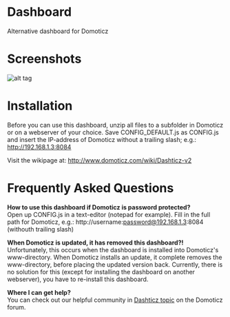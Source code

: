# Dashboard
Alternative dashboard for Domoticz




# Screenshots
![alt tag](http://i.imgur.com/A18PfG8.png)




# Installation
Before you can use this dashboard, unzip all files to a subfolder in Domoticz or on a webserver of your choice.
Save CONFIG_DEFAULT.js as CONFIG.js and insert the IP-address of Domoticz without a trailing slash; e.g.: http://192.168.1.3:8084


Visit the wikipage at: http://www.domoticz.com/wiki/Dashticz-v2




# Frequently Asked Questions

<b>How to use this dashboard if Domoticz is password protected?</b><br />
Open up CONFIG.js in a text-editor (notepad for example).
Fill in the full path for Domoticz, e.g.: http://username:password@192.168.1.3:8084 (withouth trailing slash)

<b>When Domoticz is updated, it has removed this dashboard?!</b><br />
Unfortunately, this occurs when the dashboard is installed into Domoticz's www-directory.
When Domoticz installs an update, it complete removes the www-directory, before placing the updated version back. Currently, there is no solution for this (except for installing the dashboard on another webserver), you have to re-install this dashboard.

<b>Where I can get help?</b><br />
You can check out our helpful community in [Dashticz topic](https://www.domoticz.com/forum/viewtopic.php?f=8&t=16526) on the Domoticz forum.
